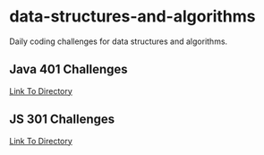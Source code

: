 # data-structures-and-algorithms
Daily coding challenges for data structures and algorithms.

## Java 401 Challenges
[Link To Directory](https://github.com/trevorjdobson/data-structures-and-algorithms/tree/master/code401challenges)

## JS 301 Challenges
[Link To Directory](https://github.com/trevorjdobson/data-structures-and-algorithms/tree/master/)
